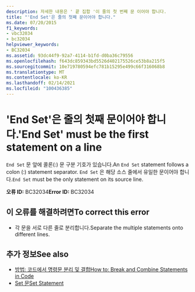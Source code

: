 ```yaml
---
description: 자세한 내용은 ' 끝 집합 '이 줄의 첫 번째 문 이어야 합니다.
title: "'End Set'은 줄의 첫째 문이어야 합니다."
ms.date: 07/20/2015
f1_keywords:
- vbc32034
- bc32034
helpviewer_keywords:
- BC32034
ms.assetid: 93dc44f9-92a7-4114-b1fd-d0ba36c79556
ms.openlocfilehash: f643dc859343bd5526d402175526ce53b8a215f5
ms.sourcegitcommit: 10e719780594efc781b15295e499c66f316068b8
ms.translationtype: MT
ms.contentlocale: ko-KR
ms.lasthandoff: 02/14/2021
ms.locfileid: "100436385"
---
```

# <a name="end-set-must-be-the-first-statement-on-a-line"></a><span data-ttu-id="51866-103">'End Set'은 줄의 첫째 문이어야 합니다.</span><span class="sxs-lookup"><span data-stu-id="51866-103">'End Set' must be the first statement on a line</span></span>

<span data-ttu-id="51866-104">`End Set` 문 앞에 콜론(:) 문 구분 기호가 있습니다.</span><span class="sxs-lookup"><span data-stu-id="51866-104">An `End Set` statement follows a colon (:) statement separator.</span></span> <span data-ttu-id="51866-105">`End Set` 은 해당 소스 줄에서 유일한 문이어야 합니다.</span><span class="sxs-lookup"><span data-stu-id="51866-105">`End Set` must be the only statement on its source line.</span></span>  
  
 <span data-ttu-id="51866-106">**오류 ID:** BC32034</span><span class="sxs-lookup"><span data-stu-id="51866-106">**Error ID:** BC32034</span></span>  
  
## <a name="to-correct-this-error"></a><span data-ttu-id="51866-107">이 오류를 해결하려면</span><span class="sxs-lookup"><span data-stu-id="51866-107">To correct this error</span></span>  
  
- <span data-ttu-id="51866-108">각 문을 서로 다른 줄로 분리합니다.</span><span class="sxs-lookup"><span data-stu-id="51866-108">Separate the multiple statements onto different lines.</span></span>  
  
## <a name="see-also"></a><span data-ttu-id="51866-109">추가 정보</span><span class="sxs-lookup"><span data-stu-id="51866-109">See also</span></span>

- [<span data-ttu-id="51866-110">방법: 코드에서 명령문 분리 및 결합</span><span class="sxs-lookup"><span data-stu-id="51866-110">How to: Break and Combine Statements in Code</span></span>](../programming-guide/program-structure/how-to-break-and-combine-statements-in-code.md)
- [<span data-ttu-id="51866-111">Set 문</span><span class="sxs-lookup"><span data-stu-id="51866-111">Set Statement</span></span>](../language-reference/statements/set-statement.md)
